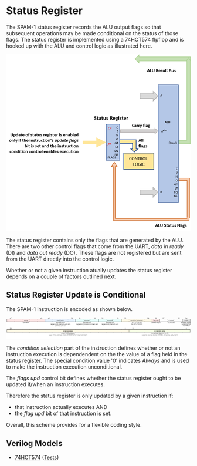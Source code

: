 # Status Register

The SPAM-1 status register records the ALU output flags so that subsequent operations may be made conditional on the status of those flags. The status register is implemented using a 74HCT574 flpflop and is hooked up with the ALU and control logic as illustrated here.

![Status register connectivity](status_register_conectivity.png)

The status register contains only the flags that are generated by the ALU. There are two other control flags that come from the UART, _data in ready_ (DI) and _data out ready_ (DO). These flags are not registered but are sent from the UART directly into the control logic.

Whether or not a given instruction atually updates the status register depends on a couple of factors outlined next.

## Status Register Update is Conditional

The SPAM-1 instruction is encoded as shown below.

![Instruction bits](instruction_bits.png)

The _condition selection_ part of the instruction defines whether or not an instruction execution is dependendent on the the value of a flag held in the status register. The special condition value '0' indicates _Always_ and is used to make the instruction execution unconditional.

The _flags upd_ control bit defines whether the status register ought to be updated if/when an instruction executes.

Therefore the status register is only updated by a given instruction if:
- that instruction actually executes AND 
- the _flag upd_ bit of that instruction is set.

Overall, this scheme provides for a flexible coding style. 

## Verilog Models

- [74HCT574](../verilog/74574/hct74574.v) ([Tests](../verilog/74574/test.v))